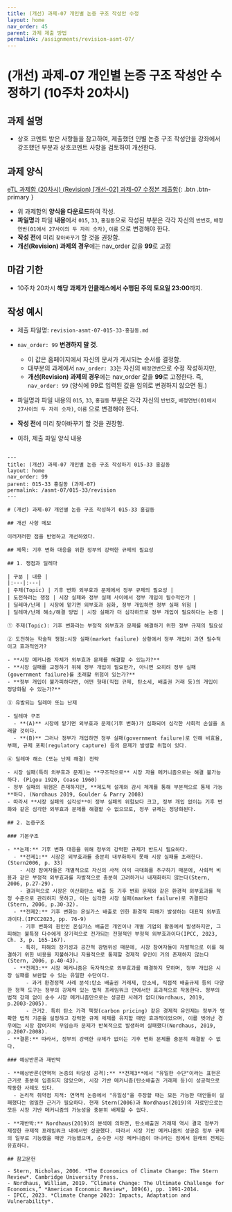 ```yaml
---
title: (개선) 과제-07 개인별 논증 구조 작성안 수정
layout: home
nav_order: 45
parent: 과제 제출 방법
permalink: /assignments/revision-asmt-07/
---
```


# (개선) 과제-07 개인별 논증 구조 작성안 수정하기 (10주차 20차시)

## 과제 설명

- 상호 코멘트 받은 사항들을 참고하여, 제출했던 인별 논증 구조 작성안을 강좌에서 강조했던 부분과 상호코멘트 사항을 검토하여 개선한다.

## 과제 양식

[eTL 과제함 (20차시) (Revision) [개선-02] 과제-07 수정본 제출함](https://myetl.snu.ac.kr/){: .btn .btn-primary }

- 위 과제함의 **양식을 다운로드**하여 작성.
- **파일명**과 파일 **내용**에서 `015`, `33`, `홍길동`으로 작성된 부분은 각각 자신의 `반번호`, `배정연번(01에서 27사이의 두 자리 숫자)`, `이름` 으로 변경해야 한다. 
- **작성 전**에 미리 `찾아바꾸기` 할 것을 권장함.
- **개선(Revision) 과제의 경우**에는 nav_order 값을 **99**로 고정

## 마감 기한

- 10주차 20차시 **해당 과제가 인클래스에서 수행된 주의 토요일 23:00**까지.


## 작성 예시

- 제출 파일명: `revision-asmt-07-015-33-홍길동.md` 
- `nav_order: 99` **변경하지 말 것**.
    - 이 값은 홈페이지에서 자신의 문서가 게시되는 순서를 결정함.
    - 대부분의 과제에서 `nav_order: 33`는 자신의 `배정연번`으로 수정 작성하지만,
    - **개선(Revision) 과제의 경우**에는 nav_order 값을 **99**로 고정한다. 즉, `nav_order: 99` (양식에 99로 입력된 값을 임의로 변경하지 않으면 됨.)
- 파일명과 파일 내용의 `015`, `33`, `홍길동` 부분은 각각 자신의 `반번호`, `배정연번(01에서 27사이의 두 자리 숫자)`, `이름` 으로 변경해야 한다. 
- **작성 전**에 미리 찾아바꾸기 할 것을 권장함.

- 이하, 제출 파일 양식 내용

```

---
title: (개선) 과제-07 개인별 논증 구조 작성하기 015-33 홍길동
layout: home
nav_order: 99
parent: 015-33 홍길동 (과제-07)
permalink: /asmt-07/015-33/revision
---

# (개선) 과제-07 개인별 논증 구조 작성하기 015-33 홍길동 

## 개선 사항 메모

이러저러한 점을 반영하고 개선하였다.

## 제목: 기후 변화 대응을 위한 정부의 강력한 규제의 필요성  

## 1. 쟁점과 딜레마

| 구분 | 내용 |
|:---|:---|
| 주제(Topic) | 기후 변화 외부효과 문제에서 정부 규제의 필요성 |
| 도전하려는 쟁점 | 시장 실패와 정부 실패 사이에서 정부 개입이 필수적인가 |
| 딜레마/난제 | 시장에 맡기면 외부효과 심화, 정부 개입하면 정부 실패 위험 |
| 딜레마/난제 해소/해결 방법 | 시장 실패가 더 심각하므로 정부 개입이 필요하다는 논증 |

① 주제(Topic): 기후 변화라는 부정적 외부효과 문제를 해결하기 위한 정부 규제의 필요성 

② 도전하는 학술적 쟁점:시장 실패(market failure) 상황에서 정부 개입이 과연 필수적이고 효과적인가? 

- **시장 메커니즘 자체가 외부효과 문제를 해결할 수 있는가?**  
- **시장 실패를 교정하기 위해 정부 개입이 필요한가, 아니면 오히려 정부 실패(government failure)를 초래할 위험이 있는가?**  
- **정부 개입이 불가피하다면, 어떤 형태(직접 규제, 탄소세, 배출권 거래 등)의 개입이 정당화될 수 있는가?**

③ 유발되는 딜레마 또는 난제

- 딜레마 구조
  - **(A)** 시장에 맡기면 외부효과 문제(기후 변화)가 심화되어 심각한 사회적 손실을 초래할 것이다.
  - **(B)** 그러나 정부가 개입하면 정부 실패(government failure)로 인해 비효율, 부패, 규제 포획(regulatory capture) 등의 문제가 발생할 위험이 있다.

④ 딜레마 해소 (또는 난제 해결) 전략

- 시장 실패(특히 외부효과 문제)는 **구조적으로** 시장 자율 메커니즘으로는 해결 불가능하다. (Pigou 1920, Coase 1960)
- 정부 실패의 위험은 존재하지만, **제도적 설계와 감시 체계를 통해 부분적으로 통제 가능**하다. (Nordhaus 2019, Goulder & Parry 2008)
- 따라서 **시장 실패의 심각성**이 정부 실패의 위험보다 크고, 정부 개입 없이는 기후 변화와 같은 심각한 외부효과 문제를 해결할 수 없으므로, 정부 규제는 정당화된다.

## 2. 논증구조

### 기본구조

- **논제:** 기후 변화 대응을 위해 정부의 강력한 규제가 반드시 필요하다.
  - **전제1:** 시장은 외부효과를 충분히 내부화하지 못해 시장 실패를 초래한다.(Stern2006, p. 33)
    - 시장 참여자들은 개별적으로 자신의 사적 이익 극대화를 추구하기 때문에, 사회적 비용과 같은 부정적 외부효과를 자발적으로 충분히 고려하거나 내재화하지 않는다(Stern, 2006, p.27-29).
	- 결과적으로 시장은 이산화탄소 배출 등 기후 변화 문제와 같은 환경적 외부효과를 적정 수준으로 관리하지 못하고, 이는 심각한 시장 실패(market failure)로 귀결된다(Stern, 2006, p.30-32).
  - **전제2:** 기후 변화는 온실가스 배출로 인한 환경적 피해가 발생하는 대표적 외부효과이다.(IPCC2023, pp. 76-9)
    - 기후 변화의 원인인 온실가스 배출은 개인이나 개별 기업의 활동에서 발생하지만, 그 피해는 불특정 다수에게 장기적으로 전가되는 전형적인 부정적 외부효과이다(IPCC, 2023, Ch. 3, p. 165-167).
    - 특히, 피해의 장기성과 공간적 광범위성 때문에, 시장 참여자들이 자발적으로 이를 해결하기 위한 비용을 지불하거나 자율적으로 통제할 경제적 유인이 거의 존재하지 않는다(Stern, 2006, p.40-43).
  - **전제3:** 시장 메커니즘은 독자적으로 외부효과를 해결하지 못하며, 정부 개입은 시장 실패를 보완할 수 있는 유일한 수단이다.
      - 과거 환경정책 사례 분석:탄소 배출권 거래제, 탄소세, 직접적 배출규제 등의 다양한 정책 도구는 정부의 강제력 있는 법적 프레임워크 안에서만 효과적으로 작동한다. 정부의 법적 강제 없이 순수 시장 메커니즘만으로는 성공한 사례가 없다(Nordhaus, 2019, p.2003-2005).
      - 근거2. 특히 탄소 가격 책정(carbon pricing) 같은 경제적 유인제는 정부가 명확한 법적 기준을 설정하고 강력한 규제 체제를 유지할 때만 효과적이었으며, 이를 벗어난 경우에는 시장 참여자의 무임승차 문제가 반복적으로 발생하여 실패했다(Nordhaus, 2019, p.2007-2008).
- **결론:** 따라서, 정부의 강력한 규제가 없이는 기후 변화 문제를 충분히 해결할 수 없다.  

### 예상반론과 재반박

- **예상반론(연역적 논증의 타당성 공격):** **전제3**에서 "유일한 수단"이라는 표현은 근거로 충분히 입증되지 않았으며, 시장 기반 메커니즘(탄소배출권 거래제 등)이 성공적으로 작동한 사례도 있다.
  - 논리적 취약점 지적: 연역적 논증에서 "유일성"을 주장할 때는 모든 가능한 대안들이 실패했다는 엄밀한 근거가 필요하다. 현재 Stern(2006)과 Nordhaus(2019)의 자료만으로는 모든 시장 기반 메커니즘의 가능성을 충분히 배제할 수 없다.

- **재반박:** Nordhaus(2019)의 분석에 의하면, 탄소배출권 거래제 역시 결국 정부가 제정한 규제적 프레임워크 내에서만 성공했다. 따라서 시장 기반 메커니즘의 성공은 정부 규제의 일부로 기능했을 때만 가능했으며, 순수한 시장 메커니즘이 아니라는 점에서 원래의 전제는 유효하다.

## 참고문헌

- Stern, Nicholas, 2006. *The Economics of Climate Change: The Stern Review*. Cambridge University Press.
- Nordhaus, William, 2019. “Climate Change: The Ultimate Challenge for Economics,” *American Economic Review*, 109(6), pp. 1991-2014.
- IPCC, 2023. *Climate Change 2023: Impacts, Adaptation and Vulnerability*.

```

